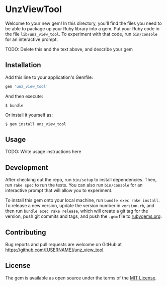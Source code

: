 # UnzViewTool

Welcome to your new gem! In this directory, you'll find the files you need to be able to package up your Ruby library into a gem. Put your Ruby code in the file `lib/unz_view_tool`. To experiment with that code, run `bin/console` for an interactive prompt.

TODO: Delete this and the text above, and describe your gem

## Installation

Add this line to your application's Gemfile:

```ruby
gem 'unz_view_tool'
```

And then execute:

    $ bundle

Or install it yourself as:

    $ gem install unz_view_tool

## Usage

TODO: Write usage instructions here

## Development

After checking out the repo, run `bin/setup` to install dependencies. Then, run `rake spec` to run the tests. You can also run `bin/console` for an interactive prompt that will allow you to experiment.

To install this gem onto your local machine, run `bundle exec rake install`. To release a new version, update the version number in `version.rb`, and then run `bundle exec rake release`, which will create a git tag for the version, push git commits and tags, and push the `.gem` file to [rubygems.org](https://rubygems.org).

## Contributing

Bug reports and pull requests are welcome on GitHub at https://github.com/[USERNAME]/unz_view_tool.


## License

The gem is available as open source under the terms of the [MIT License](http://opensource.org/licenses/MIT).

